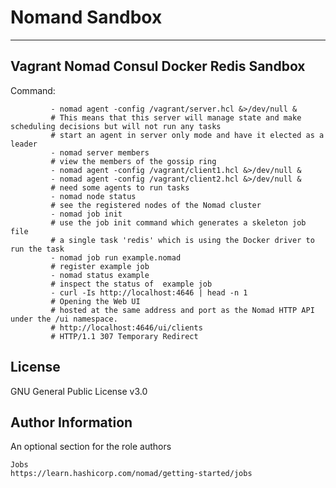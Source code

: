 Nomand Sandbox
=========


----------------

Vagrant Nomad Consul Docker Redis Sandbox
----------------


Command:

             - nomad agent -config /vagrant/server.hcl &>/dev/null &
             # This means that this server will manage state and make scheduling decisions but will not run any tasks
             # start an agent in server only mode and have it elected as a leader             
             - nomad server members
             # view the members of the gossip ring
             - nomad agent -config /vagrant/client1.hcl &>/dev/null &
             - nomad agent -config /vagrant/client2.hcl &>/dev/null &
             # need some agents to run tasks
             - nomad node status
             # see the registered nodes of the Nomad cluster
             - nomad job init
             # use the job init command which generates a skeleton job file
             # a single task 'redis' which is using the Docker driver to run the task
             - nomad job run example.nomad
             # register example job
             - nomad status example
             # inspect the status of  example job
             - curl -Is http://localhost:4646 | head -n 1
             # Opening the Web UI
             # hosted at the same address and port as the Nomad HTTP API under the /ui namespace.
             # http://localhost:4646/ui/clients
             # HTTP/1.1 307 Temporary Redirect


License
-------

GNU General Public License v3.0

Author Information
------------------

An optional section for the role authors

~~~~
Jobs
https://learn.hashicorp.com/nomad/getting-started/jobs
~~~~
